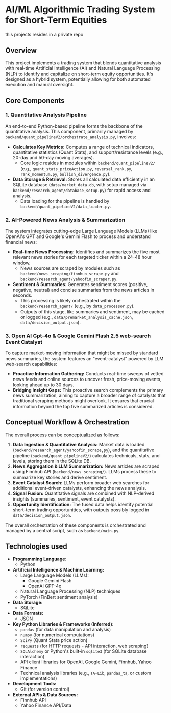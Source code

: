 # AI/ML Algorithmic Trading System for Short-Term Equities

this projects resides in a private repo

## Overview

This project implements a trading system that blends quantitative analysis with real-time Artificial Intelligence (AI) and Natural Language Processing (NLP) to identify and capitalize on short-term equity opportunities. It's designed as a hybrid system, potentially allowing for both automated execution and manual oversight.

## Core Components

### 1. Quantitative Analysis Pipeline

An end-to-end Python-based pipeline forms the backbone of the quantitative analysis. This component, primarily managed by `backend/quant_pipelineV2/orchestrate_analysis.py`, involves:

*   **Calculates Key Metrics:** Computes a range of technical indicators, quantitative statistics (Quant Stats), and support/resistance levels (e.g., 20-day and 50-day moving averages).
    *   Core logic resides in modules within `backend/quant_pipelineV2/` (e.g., `quant_stats_priceAction.py`, `reversal_rank.py`, `rank_momentum.py`, `bullish_divergence.py`).
*   **Data Storage & Retrieval:** Stores all calculated data efficiently in an SQLite database (`data/market_data.db`, with setup managed via `backend/research_agent/database_setup.py`) for rapid access and analysis.
    *   Data loading for the pipeline is handled by `backend/quant_pipelineV2/data_loader.py`.

### 2. AI-Powered News Analysis & Summarization

The system integrates cutting-edge Large Language Models (LLMs) like OpenAI's GPT and Google's Gemini Flash to process and understand financial news:

*   **Real-time News Processing:** Identifies and summarizes the five most relevant news stories for each targeted ticker within a 24-48 hour window.
    *   News sources are scraped by modules such as `backend/news_scraping/finnhub_scrape.py` and `backend/research_agent/yahoofin_scraper.py`.
*   **Sentiment & Summaries:** Generates sentiment scores (positive, negative, neutral) and concise summaries from the news articles in seconds.
    *   This processing is likely orchestrated within the `backend/research_agent/` (e.g., by `data_processor.py`).
    *   Outputs of this stage, like summaries and sentiment, may be cached or logged (e.g., `data/premarket_analysis_cache.json`, `data/decision_output.json`).

### 3. Open AI Gpt-4o & Google Gemini Flash 2.5  web-search Event Catalyst

To capture market-moving information that might be missed by standard news summaries, the system features an "event-catalyst" powered by LLM web-search capabilities:

*   **Proactive Information Gathering:** Conducts real-time sweeps of vetted news feeds and online sources to uncover fresh, price-moving events, looking ahead up to 30 days.
*   **Bridging Insight Gaps:** This proactive search complements the primary news summarization, aiming to capture a broader range of catalysts that traditional scraping methods might overlook. It ensures that crucial information beyond the top five summarized articles is considered.

## Conceptual Workflow & Orchestration

The overall process can be conceptualized as follows:

1.  **Data Ingestion & Quantitative Analysis:** Market data is loaded (`backend/research_agent/yahoofin_scrape,py`), and the quantitative pipeline (`backend/quant_pipelineV2/`) calculates technicals, stats, and levels, storing them in the SQLite DB.
2.  **News Aggregation & LLM Summarization:** News articles are scraped using Finnhub API (`backend/news_scraping/`). LLMs process these to summarize key stories and derive sentiment.
3.  **Event Catalyst Search:** LLMs perform broader web searches for additional event-driven catalysts, enhancing the news analysis.
4.  **Signal Fusion:** Quantitative signals are combined with NLP-derived insights (summaries, sentiment, event catalysts).
5.  **Opportunity Identification:** The fused data helps identify potential short-term trading opportunities, with outputs possibly logged in `data/decision_output.json`.

The overall orchestration of these components is orchestrated and managed by a central script, such as `backend/main.py`.

## Technologies used

*   **Programming Language:**
    *   Python
*   **Artificial Intelligence & Machine Learning:**
    *   Large Language Models (LLMs):
        *   Google Gemini Flash
        *   OpenAI GPT-4o
    *   Natural Language Processing (NLP) techniques
    *   PyTorch (FinBert sentiment analysis)
*   **Data Storage:**
    *   SQLite
*   **Data Formats:**
    *   JSON
*   **Key Python Libraries & Frameworks (Inferred):**
    *   `pandas` (for data manipulation and analysis)
    *   `numpy` (for numerical computations)
    *   `SciPy` (Quant Stata price action)
    *   `requests` (for HTTP requests - API interaction, web scraping)
    *   `SQLAlchemy` or Python's built-in `sqlite3` (for SQLite database interaction)
    *   API client libraries for OpenAI, Google Gemini, Finnhub, Yahoo Finance
    *   Technical analysis libraries (e.g., `TA-Lib`, `pandas_ta`, or custom implementations)
*   **Development Tools:**
    *   Git (for version control)
*   **External APIs & Data Sources:**
    *   Finnhub API
    *   Yahoo Finance API/Data